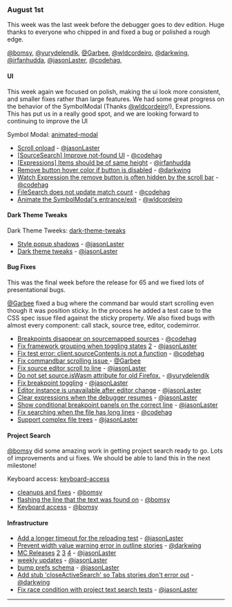 ### August 1st

This week was the last week before the debugger goes to dev edition. Huge thanks to everyone who chipped in and fixed a bug or polished a rough edge.

[@bomsy], [@yurydelendik], [@Garbee], [@wldcordeiro], [@darkwing], [@irfanhudda], [@jasonLaster], [@codehag],



#### UI

This week again we focused on polish, making the ui look more consistent, and smaller fixes rather than large features. We had some great progress on the behavior of the SymbolModal (Thanks [@wldcordeiro]!), Expressions. This has put us in a really good spot, and we are looking forward to continuing to improve the UI

Symbol Modal: [animated-modal]

* [Scroll onload][pr-0] - [@jasonLaster]
* [[SourceSearch] Improve not-found UI][pr-31] - [@codehag]
* [[Expressions] Items should be of same height][pr-32] - [@irfanhudda]
* [Remove button hover color if button is disabled][pr-33] - [@darkwing]
* [Watch Expression the remove button is often hidden by the scroll bar][pr-12] - [@codehag]
* [FileSearch does not update match count][pr-6] - [@codehag]
* [Animate the SymbolModal's entrance/exit][pr-18] - [@wldcordeiro]

#### Dark Theme Tweaks
Dark Theme Tweeks: [dark-theme-tweaks] 

* [Style popup shadows][pr-23] - [@jasonLaster]
* [Dark theme tweaks][pr-28] - [@jasonLaster]

#### Bug Fixes 

This was the final week before the release for 65 and we fixed lots of presentational bugs. 

[@Garbee] fixed a bug where the command bar would start scrolling even though it was position sticky. In the process he added a test case to the CSS spec issue filed against the sticky property. We also fixed bugs with almost every component: call stack, source tree, editor, codemirror.

* [Breakpoints disappear on sourcemapped sources][pr-2] - [@codehag]
* [Fix framework grouping when toggling states][pr-7] [2][pr-4] - [@jasonLaster]
* [Fix test error: client.sourceContents is not a function][pr-13] - [@codehag]
* [Fix commandbar scrolling issue ][pr-14] - [@Garbee]
* [Fix source editor scroll to line][pr-5] - [@jasonLaster]
* [Do not set source.isWasm attribute for old Firefox.][pr-11] - [@yurydelendik]
* [Fix breakpoint toggling][pr-26] - [@jasonLaster]
* [Editor instance is unavailable after editor change][pr-10] - [@jasonLaster]
* [Clear expressions when the debugger resumes][pr-21] - [@jasonLaster]
* [Show conditional breakpoint panels on the correct line][pr-17] - [@jasonLaster]
* [Fix searching when the file has long lines][pr-19] - [@codehag]
* [Support complex file trees][pr-24] - [@jasonLaster]


#### Project Search

[@bomsy] did some amazing work in getting project search ready to go. Lots of improvements and ui fixes. We should be able to land this in the next milestone!

Keyboard access: [keyboard-access]

* [cleanups and fixes][pr-9] - [@bomsy]
* [flashing the line that the text was found on][pr-20] - [@bomsy]
* [Keyboard access][pr-25] - [@bomsy]

#### Infrastructure 

* [Add a longer timeout for the reloading test][pr-22] - [@jasonLaster]
* [Prevent width value warning error in outline stories][pr-29] - [@darkwing]
* [MC Releases][pr-1] [2][pr-3] [3][pr-15] [4][pr-27] - [@jasonLaster]
* [weekly updates][pr-8] - [@jasonLaster]
* [bump prefs schema][pr-16] - [@jasonLaster]
* [Add stub 'closeActiveSearch' so Tabs stories don't error out][pr-30] - [@darkwing]
* [Fix race condition with project text search tests][pr-34] - [@jasonLaster]

---



[pr-0]:https://github.com/devtools-html/debugger.html/pull/3431
[pr-1]:https://github.com/devtools-html/debugger.html/pull/3445
[pr-2]:https://github.com/devtools-html/debugger.html/pull/3440
[pr-3]:https://github.com/devtools-html/debugger.html/pull/3438
[pr-4]:https://github.com/devtools-html/debugger.html/pull/3443
[pr-5]:https://github.com/devtools-html/debugger.html/pull/3437
[pr-6]:https://github.com/devtools-html/debugger.html/pull/3442
[pr-7]:https://github.com/devtools-html/debugger.html/pull/3434
[pr-8]:https://github.com/devtools-html/debugger.html/pull/3446
[pr-9]:https://github.com/devtools-html/debugger.html/pull/3452
[pr-10]:https://github.com/devtools-html/debugger.html/pull/3454
[pr-11]:https://github.com/devtools-html/debugger.html/pull/3412
[pr-12]:https://github.com/devtools-html/debugger.html/pull/3465
[pr-13]:https://github.com/devtools-html/debugger.html/pull/3472
[pr-14]:https://github.com/devtools-html/debugger.html/pull/3466
[pr-15]:https://github.com/devtools-html/debugger.html/pull/3456
[pr-16]:https://github.com/devtools-html/debugger.html/pull/3455
[pr-17]:https://github.com/devtools-html/debugger.html/pull/3480
[pr-18]:https://github.com/devtools-html/debugger.html/pull/3415
[pr-19]:https://github.com/devtools-html/debugger.html/pull/3476
[pr-20]:https://github.com/devtools-html/debugger.html/pull/3492
[pr-21]:https://github.com/devtools-html/debugger.html/pull/3484
[pr-22]:https://github.com/devtools-html/debugger.html/pull/3494
[pr-23]:https://github.com/devtools-html/debugger.html/pull/3481
[pr-24]:https://github.com/devtools-html/debugger.html/pull/3477
[pr-25]:https://github.com/devtools-html/debugger.html/pull/3502
[pr-26]:https://github.com/devtools-html/debugger.html/pull/3498
[pr-27]:https://github.com/devtools-html/debugger.html/pull/3499
[pr-28]:https://github.com/devtools-html/debugger.html/pull/3497
[pr-29]:https://github.com/devtools-html/debugger.html/pull/3513
[pr-30]:https://github.com/devtools-html/debugger.html/pull/3516
[pr-31]:https://github.com/devtools-html/debugger.html/pull/3473
[pr-32]:https://github.com/devtools-html/debugger.html/pull/3504
[pr-33]:https://github.com/devtools-html/debugger.html/pull/3515
[pr-34]:https://github.com/devtools-html/debugger.html/pull/3511
[@jasonLaster]:http://github.com/jasonLaster
[@codehag]:http://github.com/codehag
[@bomsy]:http://github.com/bomsy
[@yurydelendik]:http://github.com/yurydelendik
[@Garbee]:http://github.com/Garbee
[@wldcordeiro]:http://github.com/wldcordeiro
[@darkwing]:http://github.com/darkwing
[@irfanhudda]:http://github.com/irfanhudda

[animated-modal]:https://user-images.githubusercontent.com/580982/28493756-280fb992-6ed9-11e7-9b11-52ffc2f0c0f3.gif

[keyboard-access]:https://camo.githubusercontent.com/88a4ce075490296b577213c90ee8b112c00d7d1b/687474703a2f2f672e7265636f726469742e636f2f76737956527a615345692e676966


[dark-theme-tweaks]:https://user-images.githubusercontent.com/254562/28782138-4afa9942-75da-11e7-8f25-9c8c26fc6d52.png

